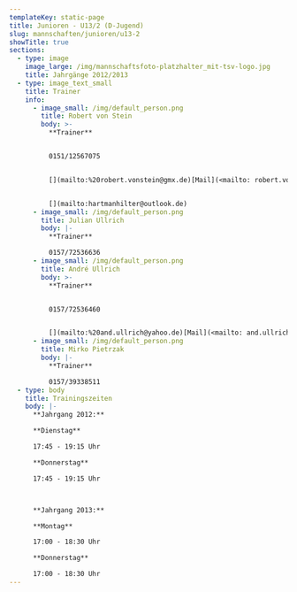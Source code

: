 ```yaml
---
templateKey: static-page
title: Junioren - U13/2 (D-Jugend)
slug: mannschaften/junioren/u13-2
showTitle: true
sections:
  - type: image
    image_large: /img/mannschaftsfoto-platzhalter_mit-tsv-logo.jpg
    title: Jahrgänge 2012/2013
  - type: image_text_small
    title: Trainer
    info:
      - image_small: /img/default_person.png
        title: Robert von Stein
        body: >-
          **Trainer**


          0151/12567075


          [](mailto:%20robert.vonstein@gmx.de)[Mail](<mailto: robert.vonstein@gmx.de>)


          [](mailto:hartmanhilter@outlook.de)
      - image_small: /img/default_person.png
        title: Julian Ullrich
        body: |-
          **Trainer**

          0157/72536636
      - image_small: /img/default_person.png
        title: André Ullrich
        body: >-
          **Trainer**


          0157/72536460


          [](mailto:%20and.ullrich@yahoo.de)[Mail](<mailto: and.ullrich@yahoo.de>)
      - image_small: /img/default_person.png
        title: Mirko Pietrzak
        body: |-
          **Trainer**

          0157/39338511
  - type: body
    title: Trainingszeiten
    body: |-
      **Jahrgang 2012:**

      **Dienstag**

      17:45 - 19:15 Uhr

      **Donnerstag**

      17:45 - 19:15 Uhr



      **Jahrgang 2013:**

      **Montag**

      17:00 - 18:30 Uhr

      **Donnerstag**

      17:00 - 18:30 Uhr
---
```

